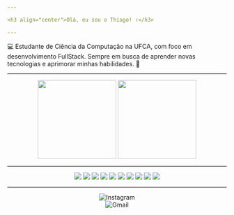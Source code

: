 ```yaml
---

<h3 align="center">Olá, eu sou o Thiago! ✌️</h3>

---
```


💻 Estudante de Ciência da Computação na UFCA, com foco em desenvolvimento FullStack. Sempre em busca de aprender novas tecnologias e aprimorar minhas habilidades. 🚀


---

<div align="center">
  <img height="180em" src="https://github-readme-stats.vercel.app/api?username=thsouzAc&show_icons=true&theme=dracula&title_color=ffffff&text_color=ffffff&icon_color=00FFFF&bg_color=000000&rank_icon=github&cache_seconds=0" />
  <img height="180em" src="https://github-readme-stats.vercel.app/api/top-langs/?username=thsouzAc&layout=compact&theme=dracula&title_color=ffffff&text_color=ffffff&bg_color=000000&cache_seconds=0" />

</div>

---

<div align="center"> 
<img src="https://img.shields.io/badge/C-000000?style=for-the-badge&logo=c&logoColor=blue" /> <img src="https://img.shields.io/badge/Python-000000?style=for-the-badge&logo=python&logoColor=blue" /> <img src="https://img.shields.io/badge/JavaScript-000000?style=for-the-badge&logo=javascript&logoColor=blue" /> <img src="https://img.shields.io/badge/TypeScript-000000?style=for-the-badge&logo=typescript&logoColor=blue" /> <img src="https://img.shields.io/badge/React-000000?style=for-the-badge&logo=react&logoColor=blue" /> <img src="https://img.shields.io/badge/React_Native-000000?style=for-the-badge&logo=react&logoColor=blue" /> <img src="https://img.shields.io/badge/Node.js-000000?style=for-the-badge&logo=node.js&logoColor=blue" /> <img src="https://img.shields.io/badge/Express.js-000000?style=for-the-badge&logo=express&logoColor=blue" /> <img src="https://img.shields.io/badge/MySQL-000000?style=for-the-badge&logo=mysql&logoColor=bluee" />
<img src="https://img.shields.io/badge/PostgreSQL-000000?style=for-the-badge&logo=postgresql&logoColor=blue" />
</div>


---

<div align="center">
  <a href="https://www.instagram.com/thsouzza_" style="text-decoration: none;">
    <img src="https://img.shields.io/badge/Instagram-000000?style=for-the-badge&logo=Instagram&logoColor=blue" alt="Instagram"/>
  </a>
  <br>
  <a href="mailto:thiagosouzabrito8@gmail.com" style="text-decoration: none;">
    <img src="https://img.shields.io/badge/Gmail-000000?style=for-the-badge&logo=Gmail&logoColor=red" alt="Gmail"/>
  </a>
</div>

